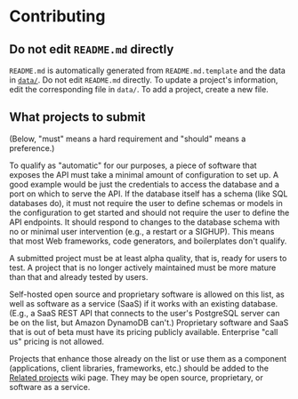 # Contributing

## Do not edit `README.md` directly

`README.md` is automatically generated from `README.md.template` and the data in [`data/`](./data/). Do not edit `README.md` directly. To update a project's information, edit the corresponding file in `data/`. To add a project, create a new file.

## What projects to submit

(Below, "must" means a hard requirement and "should" means a preference.)

To qualify as "automatic" for our purposes, a piece of software that exposes the API must take a minimal amount of configuration to set up. A good example would be just the credentials to access the database and a port on which to serve the API. If the database itself has a schema (like SQL databases do), it must not require the user to define schemas or models in the configuration to get started and should not require the user to define the API endpoints. It should respond to changes to the database schema with no or minimal user intervention (e.g., a restart or a SIGHUP). This means that most Web frameworks, code generators, and boilerplates don't qualify.

A submitted project must be at least alpha quality, that is, ready for users to test. A project that is no longer actively maintained must be more mature than that and already tested by users.

Self-hosted open source and proprietary software is allowed on this list, as well as software as a service (SaaS) if it works with an existing database. (E.g., a SaaS REST API that connects to the user's PostgreSQL server can be on the list, but Amazon DynamoDB can't.) Proprietary software and SaaS that is out of beta must have its pricing publicly available. Enterprise "call us" pricing is not allowed.

Projects that enhance those already on the list or use them as a component (applications, client libraries, frameworks, etc.) should be added to the [Related projects](https://github.com/dbohdan/automatic-api/wiki/Related-projects) wiki page. They may be open source, proprietary, or software as a service.
